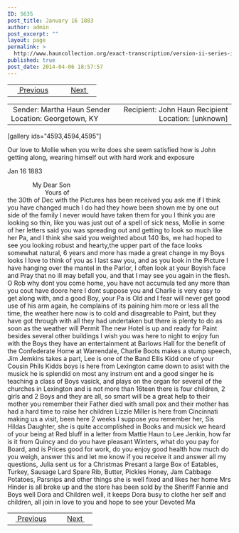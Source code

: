 ```yaml
---
ID: 5635
post_title: January 16 1883
author: admin
post_excerpt: ""
layout: page
permalink: >
  http://www.hauncollection.org/exact-transcription/version-ii-series-iv/january-16-1883/
published: true
post_date: 2014-04-06 18:57:57
---
```

<table style="width: 100%;" align="center">
<tbody>
<tr>
<td width="50%"> <a href="http://www.hauncollection.org/version-2/version-ii-series-iv/january-15-1880/"><img src="https://lh3.googleusercontent.com/-EFJpxxNiPNw/VqgtWBCZrMI/AAAAAAAAAFU/WfY4lPFWWkg/s800-Ic42/Soeb-Plain-Arrows-8-10px.png" alt="" width="10" height="10" /> Previous</a></td>
<td style="text-align: right;"><a href="http://www.hauncollection.org/version-2/version-ii-series-iii/july-23-1863/">Next <img src="https://lh3.googleusercontent.com/-67k0cYlpXHw/VqgtWKz1MXI/AAAAAAAAAFU/k9PW_Piyurk/s800-Ic42/Soeb-Plain-Arrows-5-10px.png" alt="" width="10" height="10" /></a></td>
</tr>
</tbody>
</table>
<table style="width: 100%;" align="center">
<tbody>
<tr>
<td width="50%"> Sender: Martha Haun
Sender Location: Georgetown, KY</td>
<td style="text-align: right;">Recipient: John Haun
Recipient Location: [unknown]</td>
</tr>
</tbody>
</table>
[gallery ids="4593,4594,4595"]

Our love to Mollie when you write
does she seem satisfied how is John
getting along, wearing himself out
with hard work and exposure

Jan 16 1883
<div style="text-indent: 4em;">My Dear Son</div>
<div style="text-indent: 6em;">Yours of</div>
the 30th of Dec with the Pictures
has been received you ask me if I
think you have changed much I do
had they howe been shown me by
one out side of the family I never
would have taken them for you
I think you are looking so thin, like
you was just out of a spell of sick
ness, Mollie in some of her letters said
you was spreading out and getting
to look so much like her Pa, and
I think she said you weighted about
140 lbs, we had hoped to see you
looking robust and hearty,the upper
part of the face looks somewhat
natural, 6 years and more has made
a great change in my Boys looks
I love to think of you as I last saw
you, and as you look in the Picture
I have hanging over the mantel in
the Parlor, I often look at your Boyish
face and Pray that no ill may befall
you, and that I may see you again
in the flesh. O Rob why dont you
come home, you have not accumula
ted any more than you cout have
doore here I dont suppose you and
Charlie is very easy to get along
with, and a good Boy, your Pa is
Old and I fear will never get good
use of his arm again, he complains
of its paining him more or less
all the time, the weather here
now is to cold and disagreable to
Paint, but they have got through
with all they had undertaken
but there is plenty to do as soon
as the weather will Permit
The new Hotel is up and ready for
Paint besides several other buildings
I wish you was here to night to enjoy
fun with the Boys they have an
entertainment at Barlows Hall
for the benefit of the Confederate
Home at Warrendale, Charlie Boots
makes a stump speech, Jim Jemkins
takes a part, Lee is one of the Band
Ellis Kidd one of your Cousin Phils
Kidds boys is here from Lexington
came down to asist with the musick
he is splendid on most any instrum
ent and a good singer he is teaching
a class of Boys vasick, and plays on
the organ for several of the churches
in Lexington and is not more than
16teen there is four children, 2 girls
and 2 Boys and they are all, so smart
will be a great help to their mother
you remember their Father died
with small pox and their mother
has had a hard time to raise her children
Lizzie Miller is here from Cincinnati
making us a visit, been here 2 weeks
I suppose you remember her, Sis Hildas
Daughter, she is quite accomplished
in Books and musick we heard of
your being at Red bluff in a letter
from Mattie Haun to Lee Jenkin,
how far is it from Quincy and do
you have pleasant Winters, what do
you pay for Board, and is Prices good
for work, do you enjoy good health
how much do you weigh, answer
this and let me know if you receive
it and answer all my questions, Julia
sent us for a Christmas Presant a large
Box of Eatables, Turkey, Sausage Lard
Spare Rib, Butter, Pickles Honey, Jam
Cabbage Potatoes, Parsnips and other things
she is well fixed and likes her home
Mrs Hinder is all broke up and the
store has been sold by the Sheriff
Fannie and Boys well Dora and Children
well, it keeps Dora busy to clothe her
self and children, all join in love to
you and hope to see your Devoted Ma

<table style="width: 100%;" align="center">
<tbody>
<tr>
<td width="50%"> <a href="http://www.hauncollection.org/version-2/version-ii-series-iv/january-15-1880/"><img src="https://lh3.googleusercontent.com/-EFJpxxNiPNw/VqgtWBCZrMI/AAAAAAAAAFU/WfY4lPFWWkg/s800-Ic42/Soeb-Plain-Arrows-8-10px.png" alt="" width="10" height="10" /> Previous</a></td>
<td style="text-align: right;"><a href="http://www.hauncollection.org/version-2/version-ii-series-iii/july-23-1863/">Next <img src="https://lh3.googleusercontent.com/-67k0cYlpXHw/VqgtWKz1MXI/AAAAAAAAAFU/k9PW_Piyurk/s800-Ic42/Soeb-Plain-Arrows-5-10px.png" alt="" width="10" height="10" /></a></td>
</tr>
</tbody>
</table>